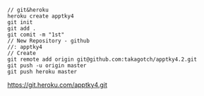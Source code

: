 
```

```


```
// git&heroku 
heroku create apptky4
git init
git add .
git comit -m "1st"
// New Repository - github
//: apptky4
// Create
git remote add origin git@github.com:takagotch/apptky4.2.git
git push -u origin master
git push heroku master

```

https://git.heroku.com/apptky4.git



